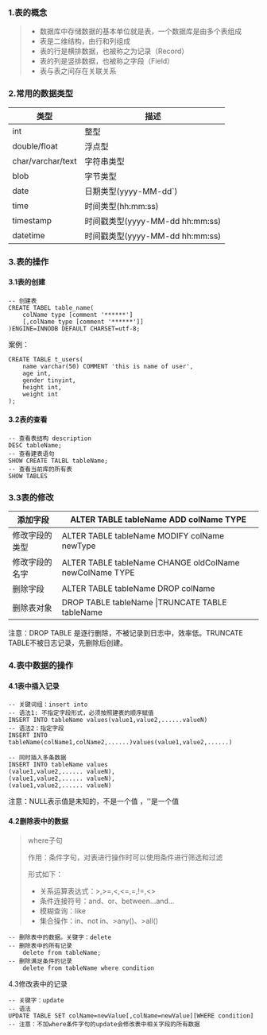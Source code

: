### 1.表的概念

> - 数据库中存储数据的基本单位就是表，一个数据库是由多个表组成
> - 表是二维结构，由行和列组成
> - 表的行是横排数据，也被称之为记录（Record）
> - 表的列是竖排数据，也被称之字段（Field）
> - 表与表之间存在关联关系

### 2.常用的数据类型

| 类型              | 描述                            |
| ----------------- | ------------------------------- |
| int               | 整型                            |
| double/float      | 浮点型                          |
| char/varchar/text | 字符串类型                      |
| blob              | 字节类型                        |
| date              | 日期类型(yyyy-MM-dd`)           |
| time              | 时间类型(hh:mm:ss)              |
| timestamp         | 时间戳类型(yyyy-MM-dd hh:mm:ss) |
| datetime          | 时间戳类型(yyyy-MM-dd hh:mm:ss) |

### 3.表的操作

#### 3.1表的创建

```mysql
-- 创建表
CREATE TABEL table_name(
	colName type [comment '******']
	[,colName type [comment '******']]
)ENGINE=INNODB DEFAULT CHARSET=utf-8;
```

案例：

```mysql
CREATE TABLE t_users(
	name varchar(50) COMMENT 'this is name of user',
    age int,
    gender tinyint,
    height int,
    weight int
);
```

#### 3.2表的查看

```mysql
-- 查看表结构 description
DESC tableName;
-- 查看建表语句
SHOW CREATE TALBL tableName;
-- 查看当前库的所有表
SHOW TABLES
```

### 3.3表的修改

| 添加字段       | ALTER TABLE tableName ADD colName TYPE                  |
| -------------- | ------------------------------------------------------- |
| 修改字段的类型 | ALTER TABLE tableName MODIFY colName newType            |
| 修改字段的名字 | ALTER TABLE tableName CHANGE oldColName newColName TYPE |
| 删除字段       | ALTER TABLE tableName DROP colName                      |
| 删除表对象     | DROP TABLE tableName \|TRUNCATE TABLE tableName         |

注意：DROP TABLE 是逐行删除，不被记录到日志中，效率低。TRUNCATE TABLE不被日志记录，先删除后创建。



### 4.表中数据的操作

#### 4.1表中插入记录

```mysql
-- 关键词组：insert into
-- 语法1: 不指定字段形式，必须按照建表的顺序赋值
INSERT INTO tableName values(value1,value2,......valueN)
-- 语法2：指定字段
INSERT INTO tableName(colName1,colName2,......)values(value1,value2,......)
```

```mysql
-- 同时插入多条数据
INSERT INTO tableName values
(value1,value2,...... valueN),
(value1,value2,...... valueN),
(value1,value2,...... valueN)
```

注意：NULL表示值是未知的，不是一个值 ，''是一个值

#### 4.2删除表中的数据

> where子句
>
> 作用：条件字句，对表进行操作时可以使用条件进行筛选和过滤
>
> 形式如下：
>
> - 关系运算表达式：>,>=,<,<=,=,!=,<>
> - 条件连接符号：and、or、between…and…
> - 模糊查询：like
> - 集合操作：in、not in、>any()、>all()

```mysql
-- 删除表中的数据。关键字：delete
-- 删除表中的所有记录
	delete from tableName;
-- 删除满足条件的记录
	delete from tableName where condition
```

4.3修改表中的记录

```mysql
-- 关键字：update
-- 语法
UPDATE TABLE SET colName=newValue[,colName=newValue][WHERE condition]
-- 注意：不加where条件字句的update会修改表中相关字段的所有数据
```

